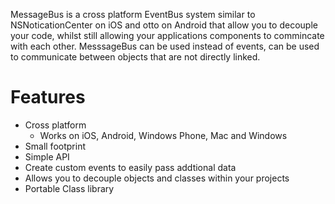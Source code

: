 MessageBus is a cross platform EventBus system similar to NSNoticationCenter on iOS and otto on Android that allow you to decouple your code, whilst still allowing your applications components to commincate with each other.  MesssageBus can be used instead of events, can be used to communicate between objects that are not directly linked.

# Features

* Cross platform  
  * Works on iOS, Android, Windows Phone, Mac and Windows  
* Small footprint
* Simple API
* Create custom events to easily pass addtional data
* Allows you to decouple objects and classes within your projects  
* Portable Class library
